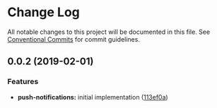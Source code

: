 # Change Log

All notable changes to this project will be documented in this file.
See [Conventional Commits](https://conventionalcommits.org) for commit guidelines.

## 0.0.2 (2019-02-01)

### Features

-   **push-notifications:** initial implementation
    ([113ef0a](https://github.com/jobvs/native-components/commit/113ef0a))
